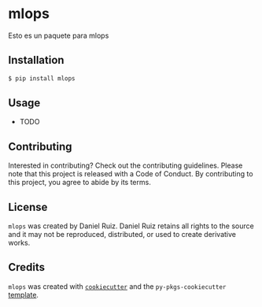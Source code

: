 # mlops

Esto es un paquete para mlops

## Installation

```bash
$ pip install mlops
```

## Usage

- TODO

## Contributing

Interested in contributing? Check out the contributing guidelines. Please note that this project is released with a Code of Conduct. By contributing to this project, you agree to abide by its terms.

## License

`mlops` was created by Daniel Ruiz. Daniel Ruiz retains all rights to the source and it may not be reproduced, distributed, or used to create derivative works.

## Credits

`mlops` was created with [`cookiecutter`](https://cookiecutter.readthedocs.io/en/latest/) and the `py-pkgs-cookiecutter` [template](https://github.com/py-pkgs/py-pkgs-cookiecutter).
